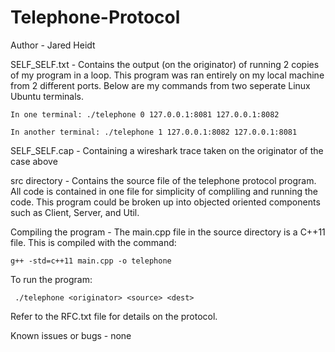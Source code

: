 # Telephone-Protocol

Author - Jared Heidt

SELF_SELF.txt - Contains the output (on the originator) of running 2 copies of my program in a loop. This program was ran entirely on my local machine from 2 different ports. Below are my commands from two seperate Linux Ubuntu terminals.
	
	In one terminal: ./telephone 0 127.0.0.1:8081 127.0.0.1:8082

	In another terminal: ./telephone 1 127.0.0.1:8082 127.0.0.1:8081

SELF_SELF.cap - Containing a wireshark trace taken on the originator of the case above

src directory - Contains the source file of the telephone protocol program.  All code is contained in one file for simplicity of compliling and running the code. This program could be broken up into objected oriented components such as Client, Server, and Util.

Compiling the program - The main.cpp file in the source directory is a C++11 file. This is compiled with the command: 
		
	g++ -std=c++11 main.cpp -o telephone

To run the program:

	 ./telephone <originator> <source> <dest>

Refer to the RFC.txt file for details on the protocol.

Known issues or bugs - none

